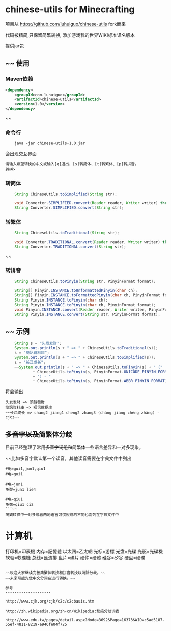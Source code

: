 chinese-utils for Minecrafting
===============================
项目从 https://github.com/luhuiguo/chinese-utils fork而来

代码被精简,只保留简繁转换, 添加游戏我的世界WIKI标准译名版本

提供jar包



~~
使用
--------------------
### Maven依赖
```xml
<dependency>
    <groupId>com.luhuiguo</groupId>
    <artifactId>chinese-utils</artifactId>
    <version>1.0</version>
</dependency>
```
~~

### 命令行
```
 	java -jar chinese-utils-1.0.jar
```
会出现交互界面
```
请输入希望转换的中文或输入[q]退出、[s]转简体、[t]转繁体、[p]转拼音。
转拼> 
```

### 转简体

```java
	String ChineseUtils.toSimplified(String str);

	void Converter.SIMPLIFIED.convert(Reader reader, Writer writer) throws IOException; 
    String Converter.SIMPLIFIED.convert(String str);
```

### 转繁体
```java
	String ChineseUtils.toTraditional(String str);

	void Converter.TRADITIONAL.convert(Reader reader, Writer writer) throws IOException; 
    String Converter.TRADITIONAL.convert(String str);
```

~~
### 转拼音
```java
 	String ChineseUtils.toPinyin(String str, PinyinFormat format);

    String[] Pinyin.INSTANCE.toUnformattedPinyin(char ch);
    String[] Pinyin.INSTANCE.toFormattedPinyin(char ch, PinyinFormat format);
    String Pinyin.INSTANCE.toPinyin(char ch);
    String Pinyin.INSTANCE.toPinyin(char ch, PinyinFormat format);
    void Pinyin.INSTANCE.convert(Reader reader, Writer writer, PinyinFormat format) throws IOException;
    String Pinyin.INSTANCE.convert(String str, PinyinFormat format);
```
~~
示例
--------------------


```java
	String s = "头发发财";
	System.out.println(s + " => " + ChineseUtils.toTraditional(s));
	s = "簡訊資料庫";
	System.out.println(s + " => " + ChineseUtils.toSimplified(s));
	s = "长江成长";
	~~System.out.println(s + " => " + ChineseUtils.toPinyin(s) + " ("
			+ ChineseUtils.toPinyin(s, PinyinFormat.UNICODE_PINYIN_FORMAT)
			+ ") - "
			+ ChineseUtils.toPinyin(s, PinyinFormat.ABBR_PINYIN_FORMAT));~~
```
将会输出
```
头发发财 => 頭髮發財
簡訊資料庫 => 短信数据库
~~长江成长 => chang2 jiang1 cheng2 zhang3 (cháng jiāng chéng zhăng) - cjcz~~
```

~~多音字以及~~简繁体分歧
--------------------
目前已经整理了常用~~多音字词组和~~简繁体一些语言差异和一对多现象。

~~比如多音字默认第一个读音，其他读音需要在字典文件中列出
```
#龟=gui1,jun1,qiu1
#龟=gui1

#龟=jun1
龟裂=jun1 lie4

#龟=qiu1
龟兹=qiu1 ci2
```~~
简繁转换中一对多或者两地语言习惯照成的不同也需列在字典文件中
```
# 计算机
打印机=印表機
内存=記憶體
以太网=乙太網
光标=游標
光盘=光碟
光驱=光碟機
软驱=軟碟機
总线=匯流排
盘片=碟片
硬件=硬體
硅谷=矽谷
硬盘=硬碟
```

~~欢迎大家继续完善简繁体转换和拼音转换以消除分歧。~~
~~未来可能先做中文分词在进行转换。~~

参考
--------------------

http://www.cjk.org/cjk/c2c/c2cbasis.htm

http://zh.wikipedia.org/zh-cn/Wikipedia:繁简分歧词表

http://www.edu.tw/pages/detail.aspx?Node=3692&Page=16373&WID=c5ad5187-55ef-4811-8219-e946fe04f725


